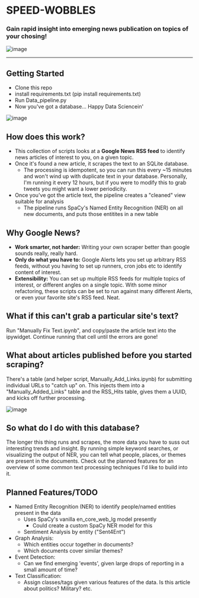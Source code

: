 # SPEED-WOBBLES
### Gain rapid insight into emerging news publication on topics of your chosing!
![image](https://user-images.githubusercontent.com/36832027/164999066-211c41d7-0b58-433c-bb05-6fa299e93818.png)

-----

## Getting Started
- Clone this repo
- install requirements.txt (pip install requirements.txt)
- Run Data_pipeline.py
- Now you've got a database... Happy Data Sciencein'

![image](https://user-images.githubusercontent.com/36832027/164994372-298d994e-8030-4aa2-a181-8e9860ff31d1.png)

## How does this work?
- This collection of scripts looks at a **Google News RSS feed** to identify news articles of interest to you, on a given topic. 
- Once it's found a new article, it scrapes the text to an SQLite database. 
  - The processing is idempotent, so you can run this every ~15 minutes and won't wind up with duplicate text in your database. Personally, I'm running it every 12 hours, but if you were to modify this to grab tweets you might want a lower periodicity.
- Once you've got the article text, the pipeline creates a "cleaned" view suitable for analysis
  - The pipeline runs SpaCy's Named Entity Recognition (NER) on all new documents, and puts those entitites in a new table

## Why Google News?
- **Work smarter, not harder:** Writing your own scraper better than google sounds really, really hard.
- **Only do what you have to:** Google Alerts lets you set up arbitrary RSS feeds, without you having to set up runners, cron jobs etc to identify content of interest.
- **Extensibility:** You can set up multiple RSS feeds for multiple topics of interest, or different angles on a single topic. With some minor refactoring, these scripts can be set to run against many different Alerts, or even your favorite site's RSS feed. Neat.

## What if this can't grab a particular site's text?
Run "Manually Fix Text.ipynb", and copy/paste the article text into the ipywidget. Continue running that cell until the errors are gone!

## What about articles published before you started scraping?
There's a table (and helper script, Manually_Add_Links.ipynb) for submitting individual URLs to "catch up" on. This injects them into a "Manually_Added_Links" table and the RSS_Hits table, gives them a UUID, and kicks off further processing.

![image](https://user-images.githubusercontent.com/36832027/164998875-3173866a-aa83-4fd3-9cf4-df83506b0774.png)

## So what do I do with this database?
The longer this thing runs and scrapes, the more data you have to suss out interesting trends and insight. By running simple keyword searches, or visualizing the output of NER, you can tell what people, places, or themes are present in the documents. Check out the planned features for an overview of some common text processing techniques I'd like to build into it.

## Planned Features/TODO
- Named Entity Recognition (NER) to identify people/named entities present in the data
  - Uses SpaCy's vanilla en_core_web_lg model presently
    - Could create a custom SpaCy NER model for this
  - Sentiment Analysis by entity ("Sent4Ent")
- Graph Analysis:
  - Which entities occur together in documents?
  - Which documents cover similar themes?
- Event Detection:
  - Can we find emerging 'events', given large drops of reporting in a small amount of time?
- Text Classification:
  - Assign classes/tags given various features of the data. Is this article about politics? Military? etc.

